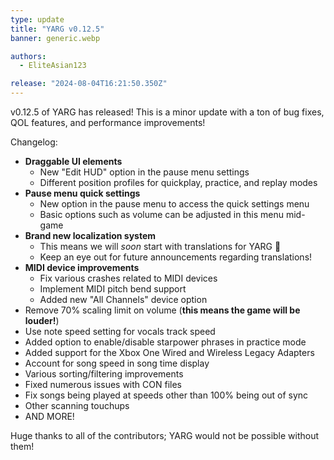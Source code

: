 ```yaml
---
type: update
title: "YARG v0.12.5"
banner: generic.webp

authors:
  - EliteAsian123

release: "2024-08-04T16:21:50.350Z"
---
```


v0.12.5 of YARG has released! This is a minor update with a ton of bug fixes, QOL features, and performance improvements!

Changelog:

* **Draggable UI elements**
  * New "Edit HUD" option in the pause menu settings
  * Different position profiles for quickplay, practice, and replay modes
* **Pause menu quick settings**
  * New option in the pause menu to access the quick settings menu
  * Basic options such as volume can be adjusted in this menu mid-game
* **Brand new localization system**
  * This means we will *soon* start with translations for YARG :eyes:
  * Keep an eye out for future announcements regarding translations!
* **MIDI device improvements**
  * Fix various crashes related to MIDI devices
  * Implement MIDI pitch bend support
  * Added new "All Channels" device option
* Remove 70% scaling limit on volume (**this means the game will be louder!**)
* Use note speed setting for vocals track speed
* Added option to enable/disable starpower phrases in practice mode
* Added support for the Xbox One Wired and Wireless Legacy Adapters
* Account for song speed in song time display
* Various sorting/filtering improvements
* Fixed numerous issues with CON files
* Fix songs being played at speeds other than 100% being out of sync
* Other scanning touchups
* AND MORE!

Huge thanks to all of the contributors; YARG would not be possible without them!
